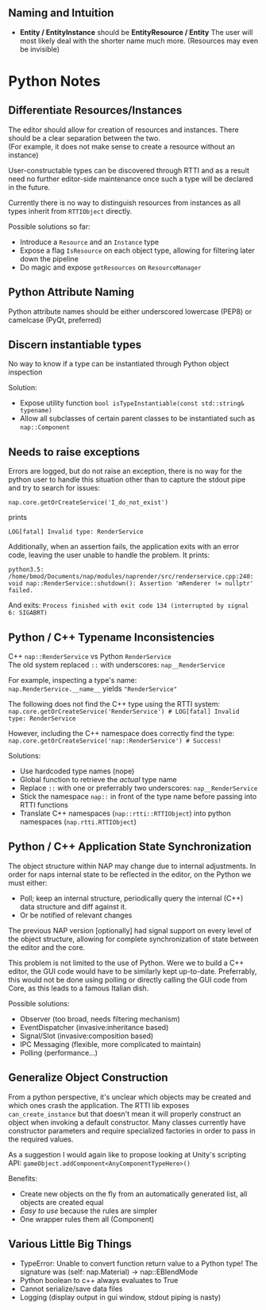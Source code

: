 
Naming and Intuition
--------------------
* **Entity / EntityInstance** should be **EntityResource / Entity** 
The user will most likely deal with the shorter name much more. (Resources may even be invisible)



Python Notes
============

Differentiate Resources/Instances
---------------------------------
The editor should allow for creation of resources and instances.
There should be a clear separation between the two.<br>
(For example, it does not make sense to create a resource without an instance)

User-constructable types can be discovered through RTTI and as a result need no further editor-side maintenance once 
such a type will be declared in the future. 

Currently there is no way to distinguish resources from instances as all types inherit from `RTTIObject` directly.

Possible solutions so far:
- Introduce a `Resource` and an `Instance` type
- Expose a flag `IsResource` on each object type, allowing for filtering later down the pipeline
- Do magic and expose `getResources` on `ResourceManager` 


Python Attribute Naming
-----------------------
Python attribute names should be either underscored lowercase (PEP8) or camelcase (PyQt, preferred)

Discern instantiable types
--------------------------
No way to know if a type can be instantiated through Python object inspection

Solution:
- Expose utility function `bool isTypeInstantiable(const std::string& typename)`
- Allow all subclasses of certain parent classes to be instantiated such as `nap::Component`
 

Needs to raise exceptions
-------------------------
Errors are logged, but do not raise an exception, there is no way for the python user to handle this situation other
than to capture the stdout pipe and try to search for issues:

`nap.core.getOrCreateService('I_do_not_exist')`

prints 

`LOG[fatal] Invalid type: RenderService`

Additionally, when an assertion fails, the application exits with an error code, leaving the user unable to handle the 
problem. It prints:

`python3.5: /home/bmod/Documents/nap/modules/naprender/src/renderservice.cpp:240: void nap::RenderService::shutdown():
 Assertion 'mRenderer != nullptr' failed.`
   
And exits:
`Process finished with exit code 134 (interrupted by signal 6: SIGABRT)`

Python / C++ Typename Inconsistencies
-------------------------------------
C++ `nap::RenderService` vs Python `RenderService`<br/>
The old system replaced `::` with underscores: `nap__RenderService` 

For example, inspecting a type's name:<br>
`nap.RenderService.__name__` yields `"RenderService"`

The following does not find the C++ type using the RTTI system:
`nap.core.getOrCreateService('RenderService') # LOG[fatal] Invalid type: RenderService`

However, including the C++ namespace does correctly find the type:
`nap.core.getOrCreateService('nap::RenderService') # Success!`

Solutions:

- Use hardcoded type names (nope) 
- Global function to retrieve the _actual_ type name
- Replace `::` with one or preferrably two underscores: `nap__RenderService`
- Stick the namespace `nap::` in front of the type name before passing into RTTI functions
- Translate C++ namespaces (`nap::rtti::RTTIObject`) into python namespaces (`nap.rtti.RTTIObject`) 

Python / C++ Application State Synchronization
----------------------------------------------
The object structure within NAP may change due to internal adjustments.
In order for naps internal state to be reflected in the editor, 
on the Python we must either:
- Poll; keep an internal structure, periodically query the internal (C++) data structure and diff against it.
- Or be notified of relevant changes

The previous NAP version [optionally] had signal support on every level of the object structure, allowing for complete 
synchronization of state between the editor and the core.

This problem is not limited to the use of Python. Were we to build a C++ editor, the GUI code would have to be 
similarly kept up-to-date. Preferrably, this would not be done using polling or directly calling the GUI code from Core, 
as this leads to a famous Italian dish.      

Possible solutions:
- Observer (too broad, needs filtering mechanism)
- EventDispatcher (invasive:inheritance based)
- Signal/Slot (invasive:composition based)
- IPC Messaging (flexible, more complicated to maintain)
- Polling (performance...)

Generalize Object Construction
------------------------------
From a python perspective, it's unclear which objects may be created and which ones crash the application.
The RTTI lib exposes `can_create_instance` but that doesn't mean it will properly construct an object when invoking a default constructor.
Many classes currently have constructor parameters and require specialized factories in order to pass in the required values.

As a suggestion I would again like to propose looking at Unity's scripting API:
`gameObject.addComponent<AnyComponentTypeHere>()`

Benefits:
- Create new objects on the fly from an automatically generated list, all objects are created equal
- *Easy to use* because the rules are simpler 
- One wrapper rules them all (Component)

Various Little Big Things
-------------------------
- TypeError: Unable to convert function return value to a Python type! The signature was
	(self: nap.Material) -> nap::EBlendMode
- Python boolean to c++ always evaluates to True
- Cannot serialize/save data files
- Logging (display output in gui window, stdout piping is nasty)
